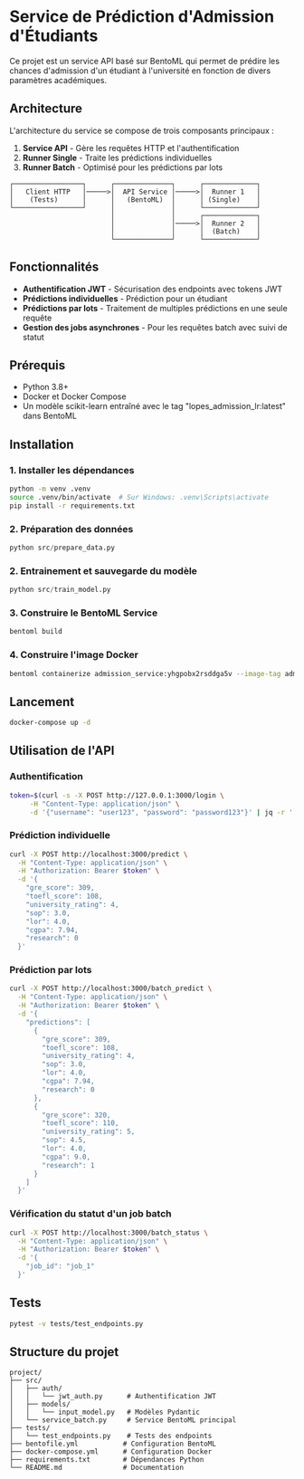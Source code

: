 # Service de Prédiction d'Admission d'Étudiants

Ce projet est un service API basé sur BentoML qui permet de prédire les chances d'admission d'un étudiant à l'université en fonction de divers paramètres académiques.

## Architecture

L'architecture du service se compose de trois composants principaux :

1. **Service API** - Gère les requêtes HTTP et l'authentification
2. **Runner Single** - Traite les prédictions individuelles
3. **Runner Batch** - Optimisé pour les prédictions par lots

```
┌─────────────────┐      ┌──────────────┐      ┌─────────────┐
│   Client HTTP   │─────>│  API Service │─────>│  Runner 1   │
│    (Tests)      │      │   (BentoML)  │      │ (Single)    │
└─────────────────┘      │              │      └─────────────┘
                         │              │      ┌─────────────┐
                         │              │─────>│  Runner 2   │
                         │              │      │  (Batch)    │
                         └──────────────┘      └─────────────┘
```

## Fonctionnalités

- **Authentification JWT** - Sécurisation des endpoints avec tokens JWT
- **Prédictions individuelles** - Prédiction pour un étudiant
- **Prédictions par lots** - Traitement de multiples prédictions en une seule requête
- **Gestion des jobs asynchrones** - Pour les requêtes batch avec suivi de statut

## Prérequis

- Python 3.8+
- Docker et Docker Compose
- Un modèle scikit-learn entraîné avec le tag "lopes_admission_lr:latest" dans BentoML

## Installation

### 1. Installer les dépendances

```bash
python -m venv .venv
source .venv/bin/activate  # Sur Windows: .venv\Scripts\activate
pip install -r requirements.txt
```

### 2. Préparation des données

```python
python src/prepare_data.py
```

### 2. Entrainement et sauvegarde du modèle

```python
python src/train_model.py 
```

### 3. Construire le BentoML Service

```bash
bentoml build
```

### 4. Construire l'image Docker

```bash
bentoml containerize admission_service:yhgpobx2rsddga5v --image-tag admission_service:latest
```

## Lancement

```bash
docker-compose up -d
```

## Utilisation de l'API

### Authentification

```bash
token=$(curl -s -X POST http://127.0.0.1:3000/login \
     -H "Content-Type: application/json" \
     -d '{"username": "user123", "password": "password123"}' | jq -r '.token')
```

### Prédiction individuelle

```bash
curl -X POST http://localhost:3000/predict \
  -H "Content-Type: application/json" \
  -H "Authorization: Bearer $token" \
  -d '{
    "gre_score": 309,
    "toefl_score": 108,
    "university_rating": 4,
    "sop": 3.0,
    "lor": 4.0,
    "cgpa": 7.94,
    "research": 0
  }'
```

### Prédiction par lots

```bash
curl -X POST http://localhost:3000/batch_predict \
  -H "Content-Type: application/json" \
  -H "Authorization: Bearer $token" \
  -d '{
    "predictions": [
      {
        "gre_score": 309,
        "toefl_score": 108,
        "university_rating": 4,
        "sop": 3.0,
        "lor": 4.0,
        "cgpa": 7.94,
        "research": 0
      },
      {
        "gre_score": 320,
        "toefl_score": 110,
        "university_rating": 5,
        "sop": 4.5,
        "lor": 4.0,
        "cgpa": 9.0,
        "research": 1
      }
    ]
  }'
```

### Vérification du statut d'un job batch

```bash
curl -X POST http://localhost:3000/batch_status \
  -H "Content-Type: application/json" \
  -H "Authorization: Bearer $token" \
  -d '{
    "job_id": "job_1"
  }'
```

## Tests

```bash
pytest -v tests/test_endpoints.py
```

## Structure du projet

```
project/
├── src/
│   ├── auth/
│   │   └── jwt_auth.py      # Authentification JWT
│   ├── models/
│   │   └── input_model.py   # Modèles Pydantic
│   └── service_batch.py     # Service BentoML principal
├── tests/
│   └── test_endpoints.py    # Tests des endpoints
├── bentofile.yml           # Configuration BentoML
├── docker-compose.yml      # Configuration Docker
├── requirements.txt        # Dépendances Python
└── README.md               # Documentation
```
